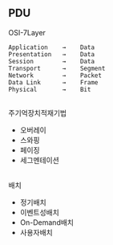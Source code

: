 

## PDU

OSI-7Layer
```
Application    →    Data
Presentation   →    Data
Session        →    Data
Transport      →    Segment
Network        →    Packet
Data Link      →    Frame
Physical       →    Bit
```


##
주기억장치적재기법
- 오버레이
- 스와핑
- 페이징
- 세그멘테이션

##
배치
- 정기배치
- 이벤트성배치
- On-Demand배치
- 사용자배치